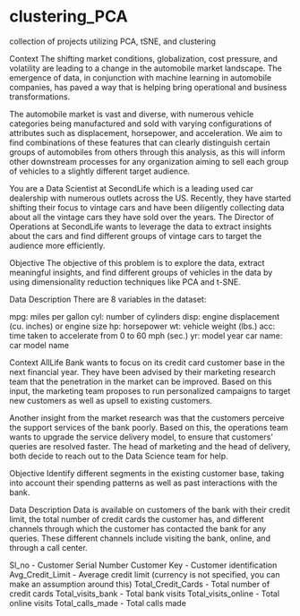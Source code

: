 # clustering_PCA
collection of projects utilizing PCA, tSNE, and clustering

Context
The shifting market conditions, globalization, cost pressure, and volatility are leading to a change in the automobile market landscape. The emergence of data, in conjunction with machine learning in automobile companies, has paved a way that is helping bring operational and business transformations.

The automobile market is vast and diverse, with numerous vehicle categories being manufactured and sold with varying configurations of attributes such as displacement, horsepower, and acceleration. We aim to find combinations of these features that can clearly distinguish certain groups of automobiles from others through this analysis, as this will inform other downstream processes for any organization aiming to sell each group of vehicles to a slightly different target audience.

You are a Data Scientist at SecondLife which is a leading used car dealership with numerous outlets across the US. Recently, they have started shifting their focus to vintage cars and have been diligently collecting data about all the vintage cars they have sold over the years. The Director of Operations at SecondLife wants to leverage the data to extract insights about the cars and find different groups of vintage cars to target the audience more efficiently.

Objective
The objective of this problem is to explore the data, extract meaningful insights, and find different groups of vehicles in the data by using dimensionality reduction techniques like PCA and t-SNE.

Data Description
There are 8 variables in the dataset:

mpg: miles per gallon
cyl: number of cylinders
disp: engine displacement (cu. inches) or engine size
hp: horsepower
wt: vehicle weight (lbs.)
acc: time taken to accelerate from 0 to 60 mph (sec.)
yr: model year
car name: car model name



Context
AllLife Bank wants to focus on its credit card customer base in the next financial year. They have been advised by their marketing research team that the penetration in the market can be improved. Based on this input, the marketing team proposes to run personalized campaigns to target new customers as well as upsell to existing customers.

Another insight from the market research was that the customers perceive the support services of the bank poorly. Based on this, the operations team wants to upgrade the service delivery model, to ensure that customers' queries are resolved faster. The head of marketing and the head of delivery, both decide to reach out to the Data Science team for help.

Objective
Identify different segments in the existing customer base, taking into account their spending patterns as well as past interactions with the bank.

Data Description
Data is available on customers of the bank with their credit limit, the total number of credit cards the customer has, and different channels through which the customer has contacted the bank for any queries. These different channels include visiting the bank, online, and through a call center.

Sl_no - Customer Serial Number
Customer Key - Customer identification
Avg_Credit_Limit - Average credit limit (currency is not specified, you can make an assumption around this)
Total_Credit_Cards - Total number of credit cards
Total_visits_bank - Total bank visits
Total_visits_online - Total online visits
Total_calls_made - Total calls made
